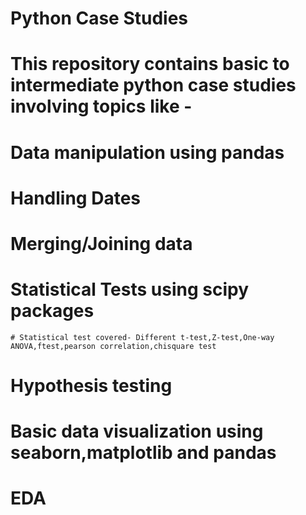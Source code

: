 # Python Case Studies
# This repository contains basic to intermediate python case studies involving topics like -
  # Data manipulation using pandas
  # Handling Dates
  # Merging/Joining data
  # Statistical Tests using scipy packages 
    # Statistical test covered- Different t-test,Z-test,One-way ANOVA,ftest,pearson correlation,chisquare test
  # Hypothesis testing
  # Basic data visualization using seaborn,matplotlib and pandas
  # EDA
